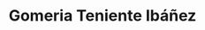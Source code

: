 ---
title: "Gomeria Teniente Ibáñez"
url: /corrientes/gomeria-teniente-ibanez/
shop: reparación de automóviles
---